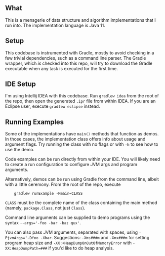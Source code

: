 What
----

This is a menagerie of data structure and algorithm implementations
that I run into. The implementation language is Java 11.

Setup
-----

This codebase is instrumented with Gradle, mostly to avoid checking
in a few trivial dependencies, such as a command line parser. The
Gradle wrapper, which _is_ checked into this repo, will try to
download the Gradle executable when any task is executed for the
first time.

IDE Setup
---------

I'm using Intellij IDEA with this codebase. Run `gradlew idea` from
the root of the repo, then open the generated `.ipr` file from within
IDEA. If you are an Eclipse user, execute `gradlew eclipse` instead.

Running Examples
----------------

Some of the implementations have `main()` methods that function as
demos. In those cases, the implementation class offers info about
usage and argument flags. Try running the class with no flags or
with `-h` to see how to use the demo.

Code examples can be run directly from within your IDE. You will
likely need to create a run configuration to configure JVM args and
program arguments.

Alternatively, demos can be run using Gradle from the command line,
albeit with a little ceremony. From the root of the repo, execute
```shell
    gradlew runExample -Pmain=CLASS
```
`CLASS` must be the complete name of the class containing the main
method (namely, `package.Class`, not just `Class`).

Command line arguments can be supplied to demo programs using the
syntax `--args='-foo -bar -baz qux'`.

You can also pass JVM arguments, separated with spaces, using
`-PjvmArgs='-Dfoo -Xbar`. Suggestions: `-Xms###m` and `-Xmx###m` for
setting program heap size and `-XX:+HeapDumpOnOutOfMemoryError` with
`-XX:HeapDumpPath=###` if you'd like to do heap analysis.

